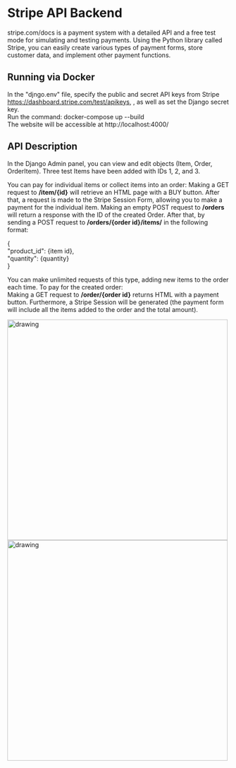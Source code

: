 ﻿# Stripe API Backend

stripe.com/docs is a payment system with a detailed API and a free test mode for simulating and testing payments. Using the Python library called Stripe, you can easily create various types of payment forms, store customer data, and implement other payment functions.

## Running via Docker

In the "djngo.env" file, specify the public and secret API keys from Stripe https://dashboard.stripe.com/test/apikeys, , as well as set the Django secret key.  
Run the command: docker-compose up --build  
The website will be accessible at http://localhost:4000/  

## API Description

In the Django Admin panel, you can view and edit objects (Item, Order, OrderItem). Three test Items have been added with IDs 1, 2, and 3.

You can pay for individual items or collect items into an order:
Making a GET request to **/item/{id}** will retrieve an HTML page with a BUY button. After that, a request is made to the Stripe Session Form, allowing you to make a payment for the individual item.
Making an empty POST request to **/orders** will return a response with the ID of the created Order. After that, by sending a POST request to **/orders/{order id}/items/** in the following format:

{  
"product_id": {item id},  
"quantity": {quantity}  
}

You can make unlimited requests of this type, adding new items to the order each time.
To pay for the created order:  
Making a GET request to **/order/{order id}** returns HTML with a payment button. Furthermore, a Stripe Session will be generated (the payment form will include all the items added to the order and the total amount).

<div>
<img src="https://github.com/dmitry-av/ecommerce_api_case/assets/101987388/8dbe1bcd-ef68-45ce-b288-a529b875e82d" alt="drawing" width="500"/>  
</div>
<div>
<img src="https://github.com/dmitry-av/ecommerce_api_case/assets/101987388/cb18f4b8-8c3b-41f3-9b2b-6786e45c0a77" alt="drawing" width="500"/>  
</div>


